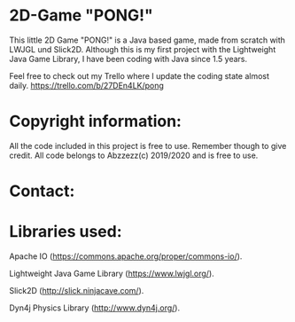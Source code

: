 # 2D-Game "PONG!"


This little 2D Game "PONG!" is a Java based game, made from scratch with LWJGL und Slick2D.
Although this is my first project with the Lightweight Java Game Library, I have been coding with Java since 1.5 years.

Feel free to check out my Trello where I update the coding state almost daily. 
https://trello.com/b/27DEn4LK/pong


# Copyright information: 
All the code included in this project is free to use. Remember though to give credit.
All code belongs to Abzzezz(c) 2019/2020 and is free to use. 

# Contact:


# Libraries used: 


Apache IO (https://commons.apache.org/proper/commons-io/).

Lightweight Java Game Library (https://www.lwjgl.org/).

Slick2D (http://slick.ninjacave.com/).

Dyn4j Physics Library (http://www.dyn4j.org/).

